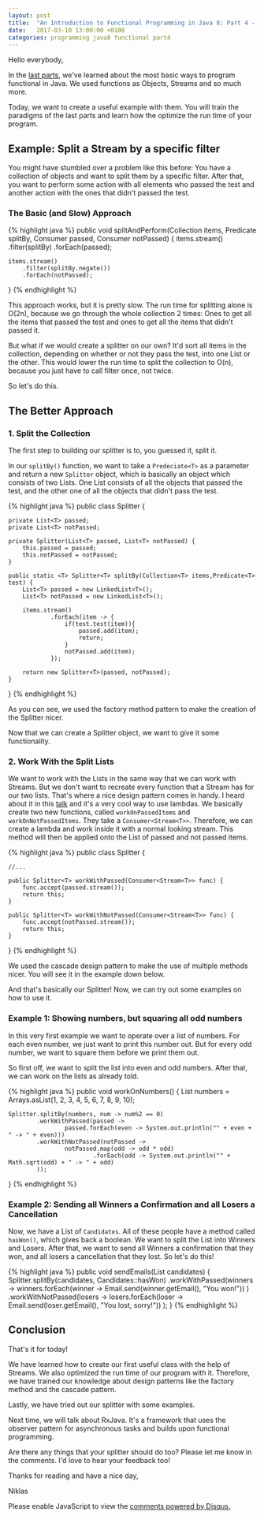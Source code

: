 ```yaml
---
layout: post
title:  "An Introduction to Functional Programming in Java 8: Part 4 - Splitter"
date:   2017-03-10 13:00:00 +0100
categories: programming java8 functional part4
---
```

Hello everybody,

In the [last parts][part3], we've learned about the most basic ways to program functional in Java. We used functions as Objects, Streams and so much more.

Today, we want to create a useful example with them. You will train the paradigms of the last parts and learn how the optimize the run time of your program.

## Example: Split a Stream by a specific filter

You might have stumbled over a problem like this before: You have a collection of objects and want to split them by a specific filter. After that, you want to perform some action with all elements who passed the test and another action with the ones that didn't passed the test.

### The Basic (and Slow) Approach

{% highlight java %}
public <T> void splitAndPerform(Collection<T> items, Predicate<T> splitBy, Consumer<T> passed, Consumer<T> notPassed) {
    items.stream()
        .filter(splitBy)
        .forEach(passed);

    items.stream()
        .filter(splitBy.negate())
        .forEach(notPassed);
}
{% endhighlight %}

This approach works, but it is pretty slow. The run time for splitting alone is O(2n), because we go through the whole collection 2 times: Ones to get all the items that passed the test and ones to get all the items that didn't passed it.

But what if we would create a splitter on our own? It'd sort all items in the collection, depending on whether or not they pass the test, into one List or the other. This would lower the run time to split the collection to O(n), because you just have to call filter once, not twice.

So let's do this.

## The Better Approach
### 1. Split the Collection

The first step to building our splitter is to, you guessed it, split it.

In our `splitBy()` function, we want to take a `Predeciate<T>` as a parameter and return a new `Splitter` object, which is basically an object which consists of two Lists. One List consists of all the objects that passed the test, and the other one of all the objects that didn't pass the test.

{% highlight java %}
public class Splitter<T> {

    private List<T> passed;
    private List<T> notPassed;

    private Splitter(List<T> passed, List<T> notPassed) {
        this.passed = passed;
        this.notPassed = notPassed;
    }

    public static <T> Splitter<T> splitBy(Collection<T> items,Predicate<T> test) {
        List<T> passed = new LinkedList<T>();
        List<T> notPassed = new LinkedList<T>();

        items.stream()
                .forEach(item -> {
                    if(test.test(item)){
                        passed.add(item);
                        return;
                    }
                    notPassed.add(item);
                });

        return new Splitter<T>(passed, notPassed);
    }

}
{% endhighlight %}

As you can see, we used the factory method pattern to make the creation of the Splitter nicer.

Now that we can create a Splitter object, we want to give it some functionality.

### 2. Work With the Split Lists

We want to work with the Lists in the same way that we can work with Streams. But we don't want to recreate every function that a Stream has for our two lists. That's where a nice design pattern comes in handy. I heard about it in this [talk][talk] and it's a very cool way to use lambdas. We basically create two new functions, called `workOnPassedItems` and `workOnNotPassedItems`. They take a `Consumer<Stream<T>>`. Therefore, we can create a lambda and work inside it with a normal looking stream. This method will then be applied onto the List of passed and not passed items.

{% highlight java %}
public class Splitter<T> {

    //...

    public Splitter<T> workWithPassed(Consumer<Stream<T>> func) {
        func.accept(passed.stream());
        return this;
    }

    public Splitter<T> workWithNotPassed(Consumer<Stream<T>> func) {
        func.accept(notPassed.stream());
        return this;
    }

}
{% endhighlight %}

We used the cascade design pattern to make the use of multiple methods nicer. You will see it in the example down below.

And that's basically our Splitter! Now, we can try out some examples on how to use it.

### Example 1: Showing numbers, but squaring all odd numbers

In this very first example we want to operate over a list of numbers. For each even number, we just want to print this number out. But for every odd number, we want to square them before we print them out.

So first off, we want to split the list into even and odd numbers. After that, we can work on the lists as already told.

{% highlight java %}
public void workOnNumbers() {
    List<Integer> numbers = Arrays.asList(1, 2, 3, 4, 5, 6, 7, 8, 9, 10);

    Splitter.splitBy(numbers, num -> num%2 == 0)
            .workWithPassed(passed ->
                    passed.forEach(even -> System.out.println("" + even + " -> " + even)))
            .workWithNotPassed(notPassed ->
                    notPassed.map(odd -> odd * odd)
                            .forEach(odd -> System.out.println("" + Math.sqrt(odd) + " -> " + odd)
            ));
}
{% endhighlight %}

### Example 2: Sending all Winners a Confirmation and all Losers a Cancellation

Now, we have a List of `Candidates`. All of these people have a method called `hasWon()`, which gives back a boolean. We want to split the List into Winners and Losers. After that, we want to send all Winners a confirmation that they won, and all losers a cancellation that they lost. So let's do this!


{% highlight java %}
public void sendEmails(List<Candidates> candidates) {
    Splitter.splitBy(candidates, Candidates::hasWon)
            .workWithPassed(winners ->
                    winners.forEach(winner -> Email.send(winner.getEmail(), "You won!"))
    )
    .workWithNotPassed(losers ->
            losers.forEach(loser -> Email.send(loser.getEmail(), "You lost, sorry!"))
    );
}
{% endhighlight %}

## Conclusion
That's it for today!

We have learned how to create our first useful class with the help of Streams. We also optimized the run time of our program with it. Therefore, we have trained our knowledge about design patterns like the factory method and the cascade pattern.

Lastly, we have tried out our splitter with some examples.

Next time, we will talk about RxJava. It's a framework that uses the observer pattern for asynchronous tasks and builds upon functional programming.

Are there any things that your splitter should do too? Please let me know in the comments. I'd love to hear your feedback too!

Thanks for reading and have a nice day,

Niklas

<div id="disqus_thread"></div>
<script>

/**
*  RECOMMENDED CONFIGURATION VARIABLES: EDIT AND UNCOMMENT THE SECTION BELOW TO INSERT DYNAMIC VALUES FROM YOUR PLATFORM OR CMS.
*  LEARN WHY DEFINING THESE VARIABLES IS IMPORTANT: https://disqus.com/admin/universalcode/#configuration-variables*/
/*
var disqus_config = function () {
this.page.url = PAGE_URL;  // Replace PAGE_URL with your page's canonical URL variable
this.page.identifier = PAGE_IDENTIFIER; // Replace PAGE_IDENTIFIER with your page's unique identifier variable
};
*/
(function() { // DON'T EDIT BELOW THIS LINE
var d = document, s = d.createElement('script');
s.src = '//flyingbytes.disqus.com/embed.js';
s.setAttribute('data-timestamp', +new Date());
(d.head || d.body).appendChild(s);
})();
</script>

<noscript>Please enable JavaScript to view the <a href="https://disqus.com/?ref_noscript">comments powered by Disqus.</a></noscript>

[talk]: https://youtu.be/e4MT_OguDKg?t=45m30
[part3]: https://flyingbytes.github.io/programming/java8/functional/part3/2017/02/18/Java8-Part3.html
